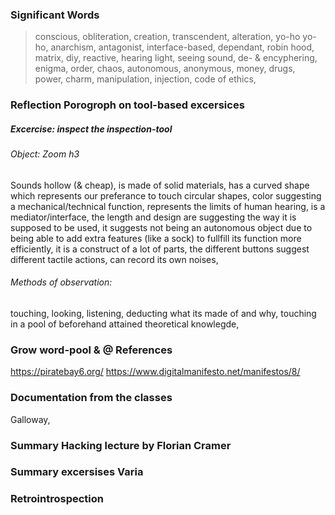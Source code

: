 ### Significant Words
>conscious, obliteration, creation, transcendent, alteration, yo-ho yo-ho, anarchism, antagonist, interface-based, dependant, robin hood, matrix, diy, reactive, hearing light, seeing sound, de- & encyphering, enigma, order, chaos, autonomous, anonymous, money, drugs, power, charm, manipulation, injection, code of ethics, 

### Reflection Porogroph on tool-based excersices
##### Excercise: inspect the inspection-tool
###### Object: Zoom h3 
Sounds hollow (& cheap), is made of solid materials, has a curved shape which represents our preferance to touch circular shapes, color suggesting a mechanical/technical function, represents the limits of human hearing, is a mediator/interface, the length and design are suggesting the way it is supposed to be used, it suggests not being an autonomous object due to being able to add extra features (like a sock) to fullfill its function more efficiently, it is a construct of a lot of parts, the different buttons suggest different tactile actions, can record its own noises, 

###### Methods of observation:
touching, looking, listening, deducting what its made of and why, touching in a pool of beforehand attained theoretical knowlegde, 


### Grow word-pool & @ References
https://piratebay6.org/
https://www.digitalmanifesto.net/manifestos/8/


### Documentation from the classes
Galloway, 

### Summary Hacking lecture by Florian Cramer

### Summary excersises Varia

### Retrointrospection
